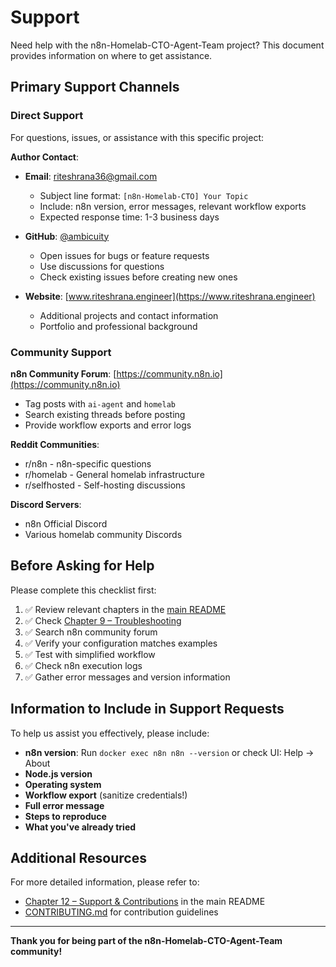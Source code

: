 # Support

Need help with the n8n-Homelab-CTO-Agent-Team project? This document provides information on where to get assistance.

## Primary Support Channels

### Direct Support

For questions, issues, or assistance with this specific project:

**Author Contact**:
- **Email**: [riteshrana36@gmail.com](mailto:riteshrana36@gmail.com)
  - Subject line format: `[n8n-Homelab-CTO] Your Topic`
  - Include: n8n version, error messages, relevant workflow exports
  - Expected response time: 1-3 business days

- **GitHub**: [@ambicuity](https://github.com/ambicuity)
  - Open issues for bugs or feature requests
  - Use discussions for questions
  - Check existing issues before creating new ones

- **Website**: [www.riteshrana.engineer](https://www.riteshrana.engineer)
  - Additional projects and contact information
  - Portfolio and professional background

### Community Support

**n8n Community Forum**: [https://community.n8n.io](https://community.n8n.io)
- Tag posts with `ai-agent` and `homelab`
- Search existing threads before posting
- Provide workflow exports and error logs

**Reddit Communities**:
- r/n8n - n8n-specific questions
- r/homelab - General homelab infrastructure
- r/selfhosted - Self-hosting discussions

**Discord Servers**:
- n8n Official Discord
- Various homelab community Discords

## Before Asking for Help

Please complete this checklist first:

1. ✅ Review relevant chapters in the [main README](README.md)
2. ✅ Check [Chapter 9 – Troubleshooting](README.md#chapter-9--troubleshooting)
3. ✅ Search n8n community forum
4. ✅ Verify your configuration matches examples
5. ✅ Test with simplified workflow
6. ✅ Check n8n execution logs
7. ✅ Gather error messages and version information

## Information to Include in Support Requests

To help us assist you effectively, please include:

- **n8n version**: Run `docker exec n8n n8n --version` or check UI: Help → About
- **Node.js version**
- **Operating system**
- **Workflow export** (sanitize credentials!)
- **Full error message**
- **Steps to reproduce**
- **What you've already tried**

## Additional Resources

For more detailed information, please refer to:

- [Chapter 12 – Support & Contributions](README.md#chapter-12--support--contributions) in the main README
- [CONTRIBUTING.md](CONTRIBUTING.md) for contribution guidelines

---

**Thank you for being part of the n8n-Homelab-CTO-Agent-Team community!**
